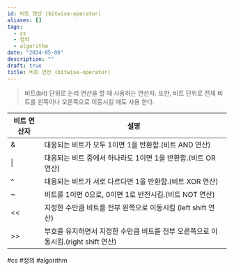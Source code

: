 ```yaml
---
id: 비트 연산 (bitwise-operator)
aliases: []
tags:
  - cs
  - 정의
  - algorithm
date: "2024-05-08"
description: ""
draft: true
title: 비트 연산 (bitwise-operator)
---
```

> 비트(bit) 단위로 논리 연산을 할 때 사용하는 연산자.
> 또한, 비트 단위로 전체 비트를 왼쪽이나 오른쪽으로 이동시킬 때도 사용 한다.

| 비트 연산자 | 설명                                                   |
| ------ | ---------------------------------------------------- |
| &      | 대응되는 비트가 모두 1이면 1을 반환함.(비트 AND 연산)                   |
| \|     | 대응되는 비트 중에서 하나라도 1이면 1을 반환함.(비트 OR 연산)               |
| ^      | 대응되는 비트가 서로 다르다면 1을 반환함.(비트 XOR 연산)                  |
| ~      | 비트를 1이면 0으로, 0이면 1로 반전시킴.(비트 NOT 연산)                 |
| <<     | 지정한 수만큼 비트를 전부 왼쪽으로 이동시킴 (left shift 연산)             |
| >>     | 부호를 유지하면서 지정한 수만큼 비트를 전부 오른쪽으로 이동시킴.(right shift 연산) |

#cs #정의 #algorithm 
